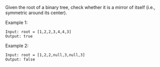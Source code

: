 Given the root of a binary tree, check whether it is a mirror of itself (i.e., symmetric around its center).

 

Example 1:

    Input: root = [1,2,2,3,4,4,3]
    Output: true

Example 2:

    Input: root = [1,2,2,null,3,null,3]
    Output: false
